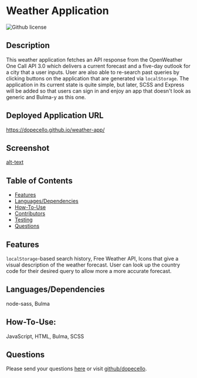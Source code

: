 # Weather Application 
![Github license](https://img.shields.io/badge/license-MIT-blue.svg)
## Description
This weather application fetches an API response from the OpenWeather One Call API 3.0 which delivers a current forecast and a five-day outlook for a city that a user 
inputs. User are also able to re-search past queries by clicking buttons on the application that are generated via `localStorage`. The application in its current state is quite simple, but later, SCSS and Express will be added so that users can sign in and enjoy an app that doesn't look as generic and Bulma-y as this one.
## Deployed Application URL
https://dopecello.github.io/weather-app/
## Screenshot
[alt-text]("./assets/images/weatherapp.png")
## Table of Contents
* [Features](#features)
* [Languages/Dependencies](#languages/dependencies)
* [How-To-Use](#How-To-Use)
* [Contributors](#contributors)
* [Testing](#testing)
* [Questions](#questions)
## Features
`localStorage`-based search history, Free Weather API, Icons that give a visual description of the weather forecast. User can look up the country code for their desired query to allow more a more accurate forecast.
## Languages/Dependencies
node-sass, Bulma
## How-To-Use:
JavaScript, HTML, Bulma, SCSS
## Questions
Please send your questions [here](mailto:williamlocke.cello@gmail.com?subject=[GitHub]%20Dev%20Connect) or visit [github/dopecello](https://github.com/dopecello).